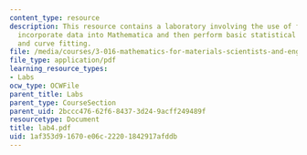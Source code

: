 ```yaml
---
content_type: resource
description: This resource contains a laboratory involving the use of file input to
  incorporate data into Mathematica and then perform basic statistical acessments
  and curve fitting.
file: /media/courses/3-016-mathematics-for-materials-scientists-and-engineers-fall-2005/1af353d91670e06c22201842917afddb_lab4.pdf
file_type: application/pdf
learning_resource_types:
- Labs
ocw_type: OCWFile
parent_title: Labs
parent_type: CourseSection
parent_uid: 2bccc476-62f6-8437-3d24-9acff249489f
resourcetype: Document
title: lab4.pdf
uid: 1af353d9-1670-e06c-2220-1842917afddb
---
```


